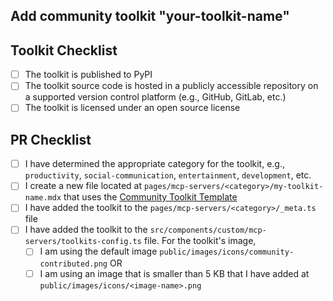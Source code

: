 ## Add community toolkit "your-toolkit-name"

## Toolkit Checklist

- [ ] The toolkit is published to PyPI
- [ ] The toolkit source code is hosted in a publicly accessible repository on a supported version control platform (e.g., GitHub, GitLab, etc.)
- [ ] The toolkit is licensed under an open source license

## PR Checklist

- [ ] I have determined the appropriate category for the toolkit, e.g., `productivity`, `social-communication`, `entertainment`, `development`, etc.
- [ ] I create a new file located at `pages/mcp-servers/<category>/my-toolkit-name.mdx` that uses the [Community Toolkit Template](https://github.com/ArcadeAI/docs/blob/main/pages/mcp-servers/community-toolkit-template.mdx)
- [ ] I have added the toolkit to the `pages/mcp-servers/<category>/_meta.ts` file
- [ ] I have added the toolkit to the `src/components/custom/mcp-servers/toolkits-config.ts` file. For the toolkit's image,
  - [ ] I am using the default image `public/images/icons/community-contributed.png` OR
  - [ ] I am using an image that is smaller than 5 KB that I have added at `public/images/icons/<image-name>.png`
